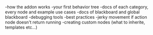 -how the addon works
-your first behavior tree
-docs of each category, every node and example use cases
-docs of blackboard and global blackboard
-debugging tools
-best practices
 -jerky movement if action node doesn't return running
-creating custom nodes (what to inherite, templates etc...)